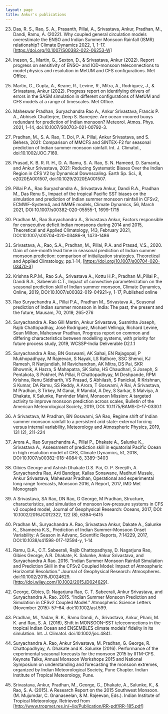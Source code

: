 ```yaml
---
layout: page
title: Ankur's publications
---
```


23. Das, R. S., Rao, S. A., Prasanth, Pillai, A., Srivastava, Ankur, Pradhan, M., Dandi, Ramu, A. (2022). Why coupled general circulation models overestimate the ENSO and Indian Summer Monsoon Rainfall (ISMR) relationship? Climate Dynamics 2022, 1, 1–17. [https://doi.org/10.1007/S00382-022-06253-W]

22. Ineson, S., Martin, G., Sexton, D., & Srivastava, Ankur (2022). Report progress on sensitivity of ENSO- and IOD-monsoon teleconnections to model physics and resolution in MetUM and CFS configurations. Met Office.

21. Martin, G., Gupta, A., Keane, R., Levine, R., Mitra, A., Rodriguez, J., & Srivastava, Ankur (2022). Progress report on identifying drivers of errors in the SASM simulation in different configurations of MetUM and CFS models at a range of timescales. Met Office.

20. Maheswar Pradhan, Suryachandra Rao A., Ankur Srivastava, Francis P. A., Abhisek Chatterjee, Deep S. Banerjee. Are ocean-moored buoys redundant for prediction of Indian monsoon? Meteorol. Atmos. Phys. 2021, 1–14, doi:10.1007/S00703-021-00792-3.

19. Pradhan, M., S. A. Rao, T. Doi, P. A. Pillai, Ankur Srivastava, and S. Behera, 2021: Comparison of MMCFS and SINTEX-F2 for seasonal prediction of Indian summer monsoon rainfall. Int. J. Climatol., doi:10.1002/JOC.7169.

18. Prasad, K. B. R. R. H., D. A. Ramu, S. A. Rao, S. N. Hameed, D. Samanta, and Ankur Srivastava, 2021: Reducing Systematic Biases Over the Indian Region in CFS V2 by Dynamical Downscaling. Earth Sp. Sci., 8, e2020EA001507, doi:10.1029/2020EA001507.

17. Pillai P.A., Rao Suryachandra A., Srivastava Ankur, Dandi R.A., Pradhan M., Das Renu S., Impact of the tropical Pacific SST biases on the simulation and prediction of Indian summer monsoon rainfall in CFSv2, ECMWF-System4, and NMME models, Climate Dynamics, 56, March 2021, DOI:10.1007/s00382-020-05555-1, 1699-1715

16. Pradhan M., Rao Suryachandra A., Srivastava Ankur, Factors responsible for consecutive deficit Indian monsoons during 2014 and 2015, Theoretical and Applied Climatology, 143, February 2021, DOI:10.1007/s00704-020-03486-9, 1473-1486

15. Srivastava, A., Rao, S.A., Pradhan, M., Pillai, P.A. and Prasad, V.S., 2020. Gain of one-month lead time in seasonal prediction of Indian summer monsoon prediction: comparison of initialization strategies. Theoretical and Applied Climatology, pp.1-14, [https://doi.org/10.1007/s00704-020-03470-3]

14. Krishna R.P.M., Rao S.A., Srivastava A., Kottu H.P., Pradhan M.,Pillai P., Dandi R.A., Sabeerali C.T., Impact of convective parameterization on the seasonal prediction skill of Indian summer monsoon, Climate Dynamics, Online, 2019, DOI:10.1007/s00382-019-04921-y, 1-17, Published online

13. Rao Suryachandra A., Pillai P.A., Pradhan M., Srivastava A., Seasonal prediction of Indian summer monsoon in India: The past, the present and the future, Mausam, 70, 2019, 265-276

12. Suryachandra A. Rao Gill Martin, Ankur Srivastava, Susmitha Joseph, Rajib Chattopadhay, José Rodriguez, Michael Vellinga, Richard Levine, Sean Milton, Maheswar Pradhan, Progress report on common and differing characteristics between modelling systems, with priority for future process study, 2019, WCSSP-India Deliverable D2.1.1

11. Suryachandra A Rao, BN Goswami, AK Sahai, EN Rajagopal, P Mukhopadhyay, M Rajeevan, S Nayak, LS Rathore, SSC Shenoi, KJ Ramesh, R Nanjundiah, M Ravichandran, AK Mitra, DS Pai, SKR Bhowmik, A Hazra, S Mahapatra, SK Saha, HS Chaudhari, S Joseph, S Pentakota, S Pokhrel, PA Pillai, R Chattopadhyay, M Deshpande, RPM Krishna, Renu Siddharth, VS Prasad, S Abhilash, S Panickal, R Krishnan, S Kumar, DA Ramu, SS Reddy, A Arora, T Goswami, A Rai, A Srivastava, M Pradhan, S Tirkey, M Ganai, R Mandal, A Dey, S Sarkar, S Malviya, A Dhakate, K Salunke, Parvinder Maini, Monsoon Mission: A targeted activity to improve monsoon prediction across scales, Bulletin of the American Meteorological Society, 2019, DOI: 10.1175/BAMS-D-17-0330.1

10. A Srivastava, M Pradhan, BN Goswami, SA Rao, Regime shift of Indian summer monsoon rainfall to a persistent arid state: external forcing versus internal variability, Meteorology and Atmospheric Physics, 2019, 131 (2), 211-224

9. Arora A., Rao Suryachandra A., Pillai P., Dhakate A., Salunke K., Srivastava A., Assessment of prediction skill in equatorial Pacific Ocean in high resolution model of CFS, Climate Dynamics, 51, 2018, DOI:10.1007/s00382-018-4084-8, 3389–3403

8. Gibies George and Ashish Dhakate D.S. Pai, O. P. Sreejith, A. Suryachandra Rao, Arti Bandgar, Kailas Sonawane, Madhuri Musale, Ankur Srivastava, Maheswar Pradhan, Operational and experimental long range forecasts, Monsoon 2016, A Report, 2017, IMD Met Monograph

7. A Srivastava, SA Rao, DN Rao, G George, M Pradhan, Structure, characteristics, and simulation of monsoon low‐pressure systems in CFS v2 coupled model, Journal of Geophysical Research: Oceans, 2017, DOI: 10.1002/2016JC012322, 122 (8), 6394-6415

6. Pradhan M., Suryachandra A. Rao, Srivastava Ankur, Dakate A., Salunke K., Shameera K.S., Prediction of Indian Summer-Monsoon Onset Variability: A Season in Advanc, Scientific Reports, 7:14229, 2017, DOI:10.1038/s41598-017-12594-y, 1-14

5. Ramu, D.A., C.T. Sabeerali, Rajib Chattopadhyay, D. Nagarjuna Rao, Gibies George, A.R. Dhakate, K. Salunke, Ankur Srivastava, and Suryachandra A Rao. 2016. “Indian Summer Monsoon Rainfall Simulation and Prediction Skill in the CFSv2 Coupled Model: Impact of Atmospheric Horizontal Resolution.” Journal of Geophysical Research: Atmospheres. doi:10.1002/2015JD024629. [http://doi.wiley.com/10.1002/2015JD024629].

4. George, Gibies, D. Nagarjuna Rao, C. T. Sabeerali, Ankur Srivastava, and Suryachandra A. Rao. 2015. “Indian Summer Monsoon Prediction and Simulation in CFSv2 Coupled Model.” Atmospheric Science Letters (November 2015): 57–64. doi:10.1002/asl.599.

3. Pradhan, M., Yadav, R. K., Ramu Dandi, A., Srivastava, Ankur, Phani, M. K. and Rao, S. A. (2016), Shift in MONSOON–SST teleconnections in the tropical Indian Ocean and ENSEMBLES climate models' fidelity in its simulation. Int. J. Climatol. doi:10.1002/joc.4841.

2. Suryachandra A. Rao, Ankur Srivastava, M. Pradhan, G. George, R. Chattopadhyay, A. Dhakate and K. Salunke (2016). Performance of the experimental seasonal forecasts for the monsoon 2015 by IITM-CFS. Keynote Talks, Annual Monsoon Workshops 2015 and National Symposium on understanding and forecasting the monsoon extremes, organized by Indian Meteorological Society, Pune Chapter. Indian Institute of Tropical Meteorology, Pune.

1. Srivastava, Ankur, Pradhan, M., George, G., Dhakate, A., Salunke, K., & Rao, S. A. (2015). A Research Report on the 2015 Southwest Monsoon. (M. Mujumdar, C. Gnanaseelan, & M. Rajeevan, Eds.). Indian Institute of Tropical Meteorology. Retrieved from [http://www.tropmet.res.in/~lip/Publication/RR-pdf/RR-185.pdf]